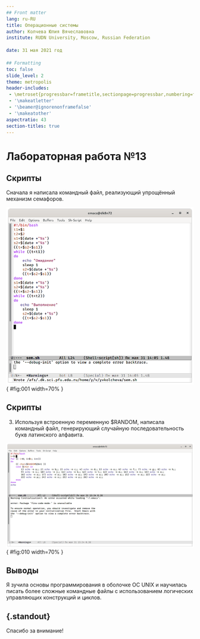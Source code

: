 ```yaml
---
## Front matter
lang: ru-RU
title: Операционные системы 
author: Колчева Юлия Вячеславовна
institute: RUDN University, Moscow, Russian Federation

date: 31 мая 2021 год

## Formatting
toc: false
slide_level: 2
theme: metropolis
header-includes: 
 - \metroset{progressbar=frametitle,sectionpage=progressbar,numbering=fraction}
 - '\makeatletter'
 - '\beamer@ignorenonframefalse'
 - '\makeatother'
aspectratio: 43
section-titles: true
---
```


# Лабораторная работа №13

## Скрипты

Сначала я написала командный  файл,  реализующий  упрощённый  механизм семафоров.

![Скрипт1](image/1.png){ #fig:001 width=70% }


## Скрипты

3) Используя встроенную переменную $RANDOM, написала командный  файл, генерирующий  случайную  последовательность букв латинского алфавита. 

![Последний скрипт](image/10.png){ #fig:010 width=70% }

## Выводы

Я зучила основы программирования в оболочке ОС UNIХ и научилась писать более сложные командные  файлы  с  использованием логических управляющих конструкций и циклов.


## {.standout}

Спасибо за внимание!
